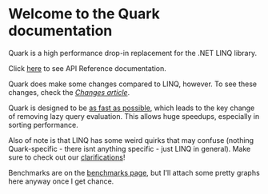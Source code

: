 # Welcome to the Quark documentation

Quark is a high performance drop-in replacement for the .NET LINQ library.

Click [here](xref:Quark) to see API Reference documentation.

Quark does make some changes compared to LINQ, however. To see these changes, check the [*Changes article*](articles/changes.md).

Quark is designed to be [as fast as possible](articles/optimisations.md), which leads to the key change of removing lazy query evaluation.
This allows huge speedups, especially in sorting performance.

Also of note is that LINQ has some weird quirks that may confuse (nothing Quark-specific - there isnt anything specific - just LINQ in general).
Make sure to check out our [clarifications](articles/clarifications.md)!

Benchmarks are on the [benchmarks page](articles/benchmarks.md), but I'll attach some pretty graphs here anyway once I get chance.